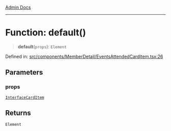 [Admin Docs](/)

***

# Function: default()

> **default**(`props`): `Element`

Defined in: [src/components/MemberDetail/EventsAttendedCardItem.tsx:26](https://github.com/syedali237/talawa-admin/blob/dd4a08e622d0fa38bcf9758a530e8cdf917dbac8/src/components/MemberDetail/EventsAttendedCardItem.tsx#L26)

## Parameters

### props

[`InterfaceCardItem`](../interfaces/InterfaceCardItem.md)

## Returns

`Element`
